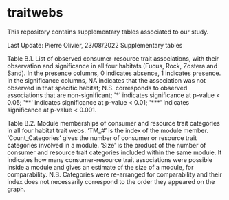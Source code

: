 # traitwebs
This repository contains supplementary tables associated to our study.

Last Update: Pierre Olivier, 23/08/2022
Supplementary tables

Table B.1. List of observed consumer-resource trait associations, with their observation and significance in all four habitats (Fucus, Rock, Zostera and Sand). In the presence columns, 0 indicates absence, 1 indicates presence. In the significance columns, NA indicates that the association was not observed in that specific habitat; N.S. corresponds to observed associations that are non-significant; '\*' indicates significance at p-value < 0.05; '\*\*' indicates significance at p-value < 0.01; '\*\*\*' indicates significance at p-value < 0.001.

Table B.2. Module memberships of consumer and resource trait categories in all four habitat trait webs. ‘TM_#’ is the index of the module member. ‘Count_Categories’ gives the number of consumer or resource trait categories involved in a module. ‘Size’ is the product of the number of consumer and resource trait categories included within the same module. It indicates how many consumer-resource trait associations were possible inside a module and gives an estimate of the size of a module, for comparability. N.B. Categories were re-arranged for comparability and their index does not necessarily correspond to the order they appeared on the graph.